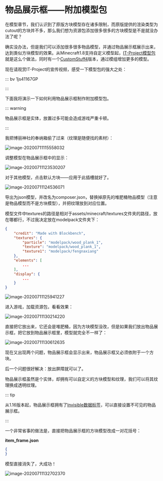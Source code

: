 # 物品展示框——附加模型包

在模型章节，我们认识到了原版方块模型存在诸多限制，而原版提供的渲染类型为cutout的方块并不多，那么我们想为资源包添加很多很多的方块模型是不是就没办法了呢？

确实没办法，但是我们可以添加很多很多物品模型，并通过物品展示框展示出来，达到类似方块模型的效果。从Minecraft1.8支持自定义模型起，[IT-Project模型包](https://www.mcbbs.net/thread-524880-1-1.html)就是这么个做法，同时有一个[CustomStuff4](https://www.curseforge.com/minecraft/mc-mods/custom-stuff-4)版本，通过模组增加更多的模型。

现在请观赏IT-Project的宣传视频，感受一下模型包的强大之处：

::: bv 1js41167GP

:::

下面我将演示一下如何利用物品展示框制作附加模型包。

::: warning

物品展示框是实体，放置过多可能会造成游戏严重卡顿。

:::

我把博丽神社的奉纳箱偷了过来（纹理是随便找的素材）：

![image-20200711115558032](https://i.loli.net/2021/10/12/DTKw6dplfHkjrWN.png)

调整模型在物品展示框中的显示：

![image-20200711123530207](https://i.loli.net/2021/10/12/ymVDi7xuL89brIS.png)

对于其他模型，点击默认方块——应用于此插槽就好了。

![image-20200711124536071](https://i.loli.net/2021/10/12/JBZPDd3WquO5TEN.png)

导出为json模型，并改名为composer.json，替换掉原先的堆肥桶物品模型（注意是物品模型而不是方块模型），并把纹理放到对应位置。

模型文件中textures的路径是相对于assets/minecraft/textures文件夹的路径，放在哪都行，不过我决定放在modelpack文件夹下：

```json
{
	"credit": "Made with Blockbench",
	"textures": {
		"particle": "modelpack/wood_plank_1",
		"texture": "modelpack/wood_plank_1",
		"texture1": "modelpack/fengnaxiang"
	},
	"elements": [
		...
	],
	"display": {
		...
	}
}
```

![image-20200711125941227](https://i.loli.net/2021/10/12/RLTtva9linJZON3.png)

进入游戏，加载资源包，看看效果：

![image-20200711130214220](https://i.loli.net/2021/10/12/9WMsQ6bTrljNeqo.png)

直接把它放出来，它还会是堆肥桶，因为方块模型没改，但是如果我们放出物品展示框，把它放到物品展示框里，模型就完全不一样了：

![image-20200711130612635](https://i.loli.net/2021/10/12/zjAnsbka2JfK96X.png)

现在又出现两个问题，物品展示框会显示出来，物品展示框又必须依附于一个方块。

后一个问题很好解决：放出屏障就可以了。

物品展示框虽然是个实体，却拥有可以自定义的方块模型和纹理，我们可以将其纹理换成透明纹理。

::: tip

从1.16版本起，物品展示框拥有了[Invisible数据标签](https://minecraft-zh.gamepedia.com/Java版1.16#.E9.9D.9E.E7.94.9F.E7.89.A9.E5.AE.9E.E4.BD.93)，可以直接设置不可见的物品展示框。

:::

一个非常省事的做法是，直接把物品展示框的方块模型改成一对花括号：

**item_frame.json**

```json
{
}
```

模型直接消失了，大成功！

![image-20200711132702370](https://i.loli.net/2021/10/12/cV6awIm8HDyCbKE.png)
